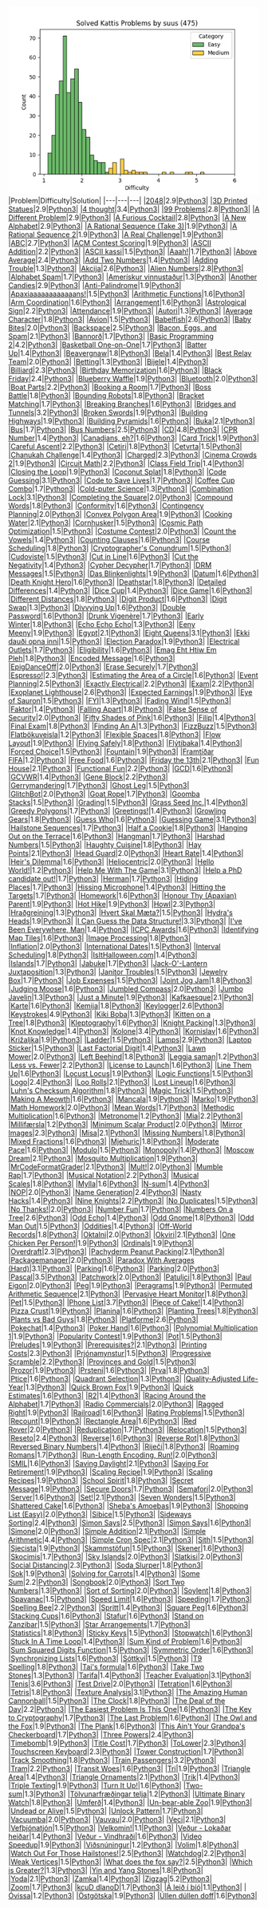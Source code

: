 ![points distribution plot](https://github.com/sbrommer/kattis/blob/main/plot.png?raw=true)
|Problem|Difficulty|Solution|
|---|---|---|
|[2048](https://open.kattis.com/problems/2048)|2.9|[Python3](https://github.com/sbrommer/kattis/blob/main/2048.py)|
|[3D Printed Statues](https://open.kattis.com/problems/3dprinter)|2.9|[Python3](https://github.com/sbrommer/kattis/blob/main/3dprinter.py)|
|[4 thought](https://open.kattis.com/problems/4thought)|3.4|[Python3](https://github.com/sbrommer/kattis/blob/main/4thought.py)|
|[99 Problems](https://open.kattis.com/problems/99problems)|2.8|[Python3](https://github.com/sbrommer/kattis/blob/main/99problems.py)|
|[A Different Problem](https://open.kattis.com/problems/different)|2.9|[Python3](https://github.com/sbrommer/kattis/blob/main/different.py)|
|[A Furious Cocktail](https://open.kattis.com/problems/cocktail)|2.8|[Python3](https://github.com/sbrommer/kattis/blob/main/cocktail.py)|
|[A New Alphabet](https://open.kattis.com/problems/anewalphabet)|2.9|[Python3](https://github.com/sbrommer/kattis/blob/main/anewalphabet.py)|
|[A Rational Sequence (Take 3)](https://open.kattis.com/problems/rationalsequence3)|1.9|[Python3](https://github.com/sbrommer/kattis/blob/main/rationalsequence3.py)|
|[A Rational Sequence 2](https://open.kattis.com/problems/rationalsequence2)|1.9|[Python3](https://github.com/sbrommer/kattis/blob/main/rationalsequence2.py)|
|[A Real Challenge](https://open.kattis.com/problems/areal)|1.9|[Python3](https://github.com/sbrommer/kattis/blob/main/areal.py)|
|[ABC](https://open.kattis.com/problems/abc)|2.7|[Python3](https://github.com/sbrommer/kattis/blob/main/abc.py)|
|[ACM Contest Scoring](https://open.kattis.com/problems/acm)|1.9|[Python3](https://github.com/sbrommer/kattis/blob/main/acm.py)|
|[ASCII Addition](https://open.kattis.com/problems/asciiaddition)|2.2|[Python3](https://github.com/sbrommer/kattis/blob/main/asciiaddition.py)|
|[ASCII kassi](https://open.kattis.com/problems/asciikassi)|1.5|[Python3](https://github.com/sbrommer/kattis/blob/main/asciikassi.py)|
|[Aaah!](https://open.kattis.com/problems/aaah)|1.7|[Python3](https://github.com/sbrommer/kattis/blob/main/aaah.py)|
|[Above Average](https://open.kattis.com/problems/aboveaverage)|2.4|[Python3](https://github.com/sbrommer/kattis/blob/main/aboveaverage.py)|
|[Add Two Numbers](https://open.kattis.com/problems/addtwonumbers)|1.4|[Python3](https://github.com/sbrommer/kattis/blob/main/addtwonumbers.py)|
|[Adding Trouble](https://open.kattis.com/problems/addingtrouble)|1.3|[Python3](https://github.com/sbrommer/kattis/blob/main/addingtrouble.py)|
|[Akcija](https://open.kattis.com/problems/akcija)|2.6|[Python3](https://github.com/sbrommer/kattis/blob/main/akcija.py)|
|[Alien Numbers](https://open.kattis.com/problems/aliennumbers)|2.8|[Python3](https://github.com/sbrommer/kattis/blob/main/aliennumbers.py)|
|[Alphabet Spam](https://open.kattis.com/problems/alphabetspam)|1.7|[Python3](https://github.com/sbrommer/kattis/blob/main/alphabetspam.py)|
|[Amerískur vinnustaður](https://open.kattis.com/problems/ameriskur)|1.3|[Python3](https://github.com/sbrommer/kattis/blob/main/ameriskur.py)|
|[Another Candies](https://open.kattis.com/problems/anothercandies)|2.9|[Python3](https://github.com/sbrommer/kattis/blob/main/anothercandies.py)|
|[Anti-Palindrome](https://open.kattis.com/problems/antipalindrome)|1.9|[Python3](https://github.com/sbrommer/kattis/blob/main/antipalindrome.py)|
|[Apaxiaaaaaaaaaaaans!](https://open.kattis.com/problems/apaxiaaans)|1.5|[Python3](https://github.com/sbrommer/kattis/blob/main/apaxiaaans.py)|
|[Arithmetic Functions](https://open.kattis.com/problems/arithmeticfunctions)|1.6|[Python3](https://github.com/sbrommer/kattis/blob/main/arithmeticfunctions.cpp)|
|[Arm Coordination](https://open.kattis.com/problems/armcoordination)|1.6|[Python3](https://github.com/sbrommer/kattis/blob/main/armcoordination.py)|
|[Arrangement](https://open.kattis.com/problems/upprodun)|1.6|[Python3](https://github.com/sbrommer/kattis/blob/main/upprodun.py)|
|[Astrological Sign](https://open.kattis.com/problems/astrologicalsign)|2.2|[Python3](https://github.com/sbrommer/kattis/blob/main/astrologicalsign.py)|
|[Attendance](https://open.kattis.com/problems/attendance2)|1.9|[Python3](https://github.com/sbrommer/kattis/blob/main/attendance2.py)|
|[Autori](https://open.kattis.com/problems/autori)|1.3|[Python3](https://github.com/sbrommer/kattis/blob/main/autori.py)|
|[Average Character](https://open.kattis.com/problems/averagecharacter)|1.8|[Python3](https://github.com/sbrommer/kattis/blob/main/averagecharacter.py)|
|[Avion](https://open.kattis.com/problems/avion)|1.5|[Python3](https://github.com/sbrommer/kattis/blob/main/avion.py)|
|[Babelfish](https://open.kattis.com/problems/babelfish)|2.6|[Python3](https://github.com/sbrommer/kattis/blob/main/babelfish.py)|
|[Baby Bites](https://open.kattis.com/problems/babybites)|2.0|[Python3](https://github.com/sbrommer/kattis/blob/main/babybites.py)|
|[Backspace](https://open.kattis.com/problems/backspace)|2.5|[Python3](https://github.com/sbrommer/kattis/blob/main/backspace.py)|
|[Bacon, Eggs, and Spam](https://open.kattis.com/problems/baconeggsandspam)|2.1|[Python3](https://github.com/sbrommer/kattis/blob/main/baconeggsandspam.py)|
|[Bannorð](https://open.kattis.com/problems/bannord)|1.7|[Python3](https://github.com/sbrommer/kattis/blob/main/bannord.py)|
|[Basic Programming 2](https://open.kattis.com/problems/basicprogramming2)|4.2|[Python3](https://github.com/sbrommer/kattis/blob/main/basicprogramming2.py)|
|[Basketball One-on-One](https://open.kattis.com/problems/basketballoneonone)|1.7|[Python3](https://github.com/sbrommer/kattis/blob/main/basketballoneonone.py)|
|[Batter Up](https://open.kattis.com/problems/batterup)|1.4|[Python3](https://github.com/sbrommer/kattis/blob/main/batterup.py)|
|[Beavergnaw](https://open.kattis.com/problems/beavergnaw)|1.8|[Python3](https://github.com/sbrommer/kattis/blob/main/beavergnaw.py)|
|[Bela](https://open.kattis.com/problems/bela)|1.4|[Python3](https://github.com/sbrommer/kattis/blob/main/bela.py)|
|[Best Relay Team](https://open.kattis.com/problems/bestrelayteam)|2.0|[Python3](https://github.com/sbrommer/kattis/blob/main/bestrelayteam.py)|
|[Betting](https://open.kattis.com/problems/betting)|1.3|[Python3](https://github.com/sbrommer/kattis/blob/main/betting.py)|
|[Bijele](https://open.kattis.com/problems/bijele)|1.4|[Python3](https://github.com/sbrommer/kattis/blob/main/bijele.py)|
|[Billiard](https://open.kattis.com/problems/billiard)|2.3|[Python3](https://github.com/sbrommer/kattis/blob/main/billiard.py)|
|[Birthday Memorization](https://open.kattis.com/problems/fodelsedagsmemorisering)|1.6|[Python3](https://github.com/sbrommer/kattis/blob/main/fodelsedagsmemorisering.py)|
|[Black Friday](https://open.kattis.com/problems/blackfriday)|2.4|[Python3](https://github.com/sbrommer/kattis/blob/main/blackfriday.py)|
|[Blueberry Waffle](https://open.kattis.com/problems/blueberrywaffle)|1.9|[Python3](https://github.com/sbrommer/kattis/blob/main/blueberrywaffle.py)|
|[Bluetooth](https://open.kattis.com/problems/bluetooth)|2.0|[Python3](https://github.com/sbrommer/kattis/blob/main/bluetooth.py)|
|[Boat Parts](https://open.kattis.com/problems/boatparts)|2.2|[Python3](https://github.com/sbrommer/kattis/blob/main/boatparts.py)|
|[Booking a Room](https://open.kattis.com/problems/bookingaroom)|1.7|[Python3](https://github.com/sbrommer/kattis/blob/main/bookingaroom.py)|
|[Boss Battle](https://open.kattis.com/problems/bossbattle)|1.8|[Python3](https://github.com/sbrommer/kattis/blob/main/bossbattle.py)|
|[Bounding Robots](https://open.kattis.com/problems/boundingrobots)|1.8|[Python3](https://github.com/sbrommer/kattis/blob/main/boundingrobots.py)|
|[Bracket Matching](https://open.kattis.com/problems/bracketmatching)|1.7|[Python3](https://github.com/sbrommer/kattis/blob/main/bracketmatching.py)|
|[Breaking Branches](https://open.kattis.com/problems/breakingbranches)|1.6|[Python3](https://github.com/sbrommer/kattis/blob/main/breakingbranches.py)|
|[Bridges and Tunnels](https://open.kattis.com/problems/bridgesandtunnels)|3.2|[Python3](https://github.com/sbrommer/kattis/blob/main/bridgesandtunnels.py)|
|[Broken Swords](https://open.kattis.com/problems/brokenswords)|1.9|[Python3](https://github.com/sbrommer/kattis/blob/main/brokenswords.py)|
|[Building Highways](https://open.kattis.com/problems/buildinghighways)|1.9|[Python3](https://github.com/sbrommer/kattis/blob/main/buildinghighways.py)|
|[Building Pyramids](https://open.kattis.com/problems/pyramids)|1.6|[Python3](https://github.com/sbrommer/kattis/blob/main/pyramids.py)|
|[Buka](https://open.kattis.com/problems/buka)|2.1|[Python3](https://github.com/sbrommer/kattis/blob/main/buka.py)|
|[Bus](https://open.kattis.com/problems/bus)|1.7|[Python3](https://github.com/sbrommer/kattis/blob/main/bus.py)|
|[Bus Numbers](https://open.kattis.com/problems/busnumbers)|2.5|[Python3](https://github.com/sbrommer/kattis/blob/main/busnumbers.py)|
|[CD](https://open.kattis.com/problems/cd)|4.8|[Python3](https://github.com/sbrommer/kattis/blob/main/cd.py)|
|[CPR Number](https://open.kattis.com/problems/cprnummer)|1.4|[Python3](https://github.com/sbrommer/kattis/blob/main/cprnummer.py)|
|[Canadians, eh?](https://open.kattis.com/problems/canadianseh)|1.6|[Python3](https://github.com/sbrommer/kattis/blob/main/canadianseh.py)|
|[Card Trick](https://open.kattis.com/problems/cardtrick2)|1.9|[Python3](https://github.com/sbrommer/kattis/blob/main/cardtrick2.py)|
|[Careful Ascent](https://open.kattis.com/problems/carefulascent)|2.2|[Python3](https://github.com/sbrommer/kattis/blob/main/carefulascent.py)|
|[Cetiri](https://open.kattis.com/problems/cetiri)|1.8|[Python3](https://github.com/sbrommer/kattis/blob/main/cetiri.py)|
|[Cetvrta](https://open.kattis.com/problems/cetvrta)|1.5|[Python3](https://github.com/sbrommer/kattis/blob/main/cetvrta.py)|
|[Chanukah Challenge](https://open.kattis.com/problems/chanukah)|1.4|[Python3](https://github.com/sbrommer/kattis/blob/main/chanukah.py)|
|[Charged](https://open.kattis.com/problems/charged)|2.3|[Python3](https://github.com/sbrommer/kattis/blob/main/charged.py)|
|[Cinema Crowds 2](https://open.kattis.com/problems/cinema2)|1.9|[Python3](https://github.com/sbrommer/kattis/blob/main/cinema2.py)|
|[Circuit Math](https://open.kattis.com/problems/circuitmath)|2.2|[Python3](https://github.com/sbrommer/kattis/blob/main/circuitmath.py)|
|[Class Field Trip](https://open.kattis.com/problems/classfieldtrip)|1.4|[Python3](https://github.com/sbrommer/kattis/blob/main/classfieldtrip.py)|
|[Closing the Loop](https://open.kattis.com/problems/closingtheloop)|1.9|[Python3](https://github.com/sbrommer/kattis/blob/main/closingtheloop.py)|
|[Coconut Splat](https://open.kattis.com/problems/coconut)|1.8|[Python3](https://github.com/sbrommer/kattis/blob/main/coconut.py)|
|[Code Guessing](https://open.kattis.com/problems/codeguessing)|3.1|[Python3](https://github.com/sbrommer/kattis/blob/main/codeguessing.py)|
|[Code to Save Lives](https://open.kattis.com/problems/codetosavelives)|1.7|[Python3](https://github.com/sbrommer/kattis/blob/main/codetosavelives.py)|
|[Coffee Cup Combo](https://open.kattis.com/problems/coffeecupcombo)|1.7|[Python3](https://github.com/sbrommer/kattis/blob/main/coffeecupcombo.py)|
|[Cold-puter Science](https://open.kattis.com/problems/cold)|1.3|[Python3](https://github.com/sbrommer/kattis/blob/main/cold.py)|
|[Combination Lock](https://open.kattis.com/problems/combinationlock)|3.1|[Python3](https://github.com/sbrommer/kattis/blob/main/combinationlock.py)|
|[Completing the Square](https://open.kattis.com/problems/completingthesquare)|2.0|[Python3](https://github.com/sbrommer/kattis/blob/main/completingthesquare.py)|
|[Compound Words](https://open.kattis.com/problems/compoundwords)|1.8|[Python3](https://github.com/sbrommer/kattis/blob/main/compoundwords.py)|
|[Conformity](https://open.kattis.com/problems/conformity)|1.6|[Python3](https://github.com/sbrommer/kattis/blob/main/conformity.py)|
|[Contingency Planning](https://open.kattis.com/problems/contingencyplanning)|2.0|[Python3](https://github.com/sbrommer/kattis/blob/main/contingencyplanning.py)|
|[Convex Polygon Area](https://open.kattis.com/problems/convexpolygonarea)|1.9|[Python3](https://github.com/sbrommer/kattis/blob/main/convexpolygonarea.py)|
|[Cooking Water](https://open.kattis.com/problems/cookingwater)|2.1|[Python3](https://github.com/sbrommer/kattis/blob/main/cookingwater.py)|
|[Cornhusker](https://open.kattis.com/problems/cornhusker)|1.5|[Python3](https://github.com/sbrommer/kattis/blob/main/cornhusker.py)|
|[Cosmic Path Optimization](https://open.kattis.com/problems/cosmicpathoptimization)|1.5|[Python3](https://github.com/sbrommer/kattis/blob/main/cosmicpathoptimization.py)|
|[Costume Contest](https://open.kattis.com/problems/costumecontest)|2.0|[Python3](https://github.com/sbrommer/kattis/blob/main/costumecontest.py)|
|[Count the Vowels](https://open.kattis.com/problems/countthevowels)|1.4|[Python3](https://github.com/sbrommer/kattis/blob/main/countthevowels.py)|
|[Counting Clauses](https://open.kattis.com/problems/countingclauses)|1.6|[Python3](https://github.com/sbrommer/kattis/blob/main/countingclauses.py)|
|[Course Scheduling](https://open.kattis.com/problems/coursescheduling)|1.8|[Python3](https://github.com/sbrommer/kattis/blob/main/coursescheduling.py)|
|[Cryptographer's Conundrum](https://open.kattis.com/problems/conundrum)|1.5|[Python3](https://github.com/sbrommer/kattis/blob/main/conundrum.py)|
|[Cudoviste](https://open.kattis.com/problems/cudoviste)|1.5|[Python3](https://github.com/sbrommer/kattis/blob/main/cudoviste.py)|
|[Cut in Line](https://open.kattis.com/problems/cutinline)|1.6|[Python3](https://github.com/sbrommer/kattis/blob/main/cutinline.py)|
|[Cut the Negativity](https://open.kattis.com/problems/cutthenegativity)|1.4|[Python3](https://github.com/sbrommer/kattis/blob/main/cutthenegativity.py)|
|[Cypher Decypher](https://open.kattis.com/problems/cypherdecypher)|1.7|[Python3](https://github.com/sbrommer/kattis/blob/main/cypherdecypher.py)|
|[DRM Messages](https://open.kattis.com/problems/drmmessages)|1.5|[Python3](https://github.com/sbrommer/kattis/blob/main/drmmessages.py)|
|[Das Blinkenlights](https://open.kattis.com/problems/dasblinkenlights)|1.9|[Python3](https://github.com/sbrommer/kattis/blob/main/dasblinkenlights.py)|
|[Datum](https://open.kattis.com/problems/datum)|1.6|[Python3](https://github.com/sbrommer/kattis/blob/main/datum.py)|
|[Death Knight Hero](https://open.kattis.com/problems/deathknight)|1.6|[Python3](https://github.com/sbrommer/kattis/blob/main/deathknight.py)|
|[Deathstar](https://open.kattis.com/problems/deathstar)|1.8|[Python3](https://github.com/sbrommer/kattis/blob/main/deathstar.py)|
|[Detailed Differences](https://open.kattis.com/problems/detaileddifferences)|1.4|[Python3](https://github.com/sbrommer/kattis/blob/main/detaileddifferences.py)|
|[Dice Cup](https://open.kattis.com/problems/dicecup)|1.4|[Python3](https://github.com/sbrommer/kattis/blob/main/dicecup.py)|
|[Dice Game](https://open.kattis.com/problems/dicegame)|1.6|[Python3](https://github.com/sbrommer/kattis/blob/main/dicegame.py)|
|[Different Distances](https://open.kattis.com/problems/differentdistances)|1.8|[Python3](https://github.com/sbrommer/kattis/blob/main/differentdistances.py)|
|[Digit Product](https://open.kattis.com/problems/sifferprodukt)|1.6|[Python3](https://github.com/sbrommer/kattis/blob/main/sifferprodukt.py)|
|[Digit Swap](https://open.kattis.com/problems/digitswap)|1.3|[Python3](https://github.com/sbrommer/kattis/blob/main/digitswap.py)|
|[Divvying Up](https://open.kattis.com/problems/divvyingup)|1.6|[Python3](https://github.com/sbrommer/kattis/blob/main/divvyingup.py)|
|[Double Password](https://open.kattis.com/problems/doublepassword)|1.6|[Python3](https://github.com/sbrommer/kattis/blob/main/doublepassword.py)|
|[Drunk Vigenère](https://open.kattis.com/problems/drunkvigenere)|1.7|[Python3](https://github.com/sbrommer/kattis/blob/main/drunkvigenere.py)|
|[Early Winter](https://open.kattis.com/problems/earlywinter)|1.8|[Python3](https://github.com/sbrommer/kattis/blob/main/earlywinter.py)|
|[Echo Echo Echo](https://open.kattis.com/problems/echoechoecho)|1.3|[Python3](https://github.com/sbrommer/kattis/blob/main/echoechoecho.py)|
|[Eeny Meeny](https://open.kattis.com/problems/eenymeeny)|1.9|[Python3](https://github.com/sbrommer/kattis/blob/main/eenymeeny.py)|
|[Egypt](https://open.kattis.com/problems/egypt)|2.1|[Python3](https://github.com/sbrommer/kattis/blob/main/egypt.py)|
|[Eight Queens](https://open.kattis.com/problems/8queens)|3.1|[Python3](https://github.com/sbrommer/kattis/blob/main/8queens.py)|
|[Ekki dauði opna inni](https://open.kattis.com/problems/ekkidaudi)|1.5|[Python3](https://github.com/sbrommer/kattis/blob/main/ekkidaudi.py)|
|[Election Paradox](https://open.kattis.com/problems/electionparadox)|1.9|[Python3](https://github.com/sbrommer/kattis/blob/main/electionparadox.py)|
|[Electrical Outlets](https://open.kattis.com/problems/electricaloutlets)|1.7|[Python3](https://github.com/sbrommer/kattis/blob/main/electricaloutlets.py)|
|[Eligibility](https://open.kattis.com/problems/eligibility)|1.6|[Python3](https://github.com/sbrommer/kattis/blob/main/eligibility.py)|
|[Emag Eht Htiw Em Pleh](https://open.kattis.com/problems/empleh)|1.8|[Python3](https://github.com/sbrommer/kattis/blob/main/empleh.py)|
|[Encoded Message](https://open.kattis.com/problems/encodedmessage)|1.6|[Python3](https://github.com/sbrommer/kattis/blob/main/encodedmessage.py)|
|[EpigDanceOff](https://open.kattis.com/problems/epigdanceoff)|2.0|[Python3](https://github.com/sbrommer/kattis/blob/main/epigdanceoff.py)|
|[Erase Securely](https://open.kattis.com/problems/erase)|1.7|[Python3](https://github.com/sbrommer/kattis/blob/main/erase.py)|
|[Espresso!](https://open.kattis.com/problems/espresso)|2.3|[Python3](https://github.com/sbrommer/kattis/blob/main/espresso.py)|
|[Estimating the Area of a Circle](https://open.kattis.com/problems/estimatingtheareaofacircle)|1.6|[Python3](https://github.com/sbrommer/kattis/blob/main/estimatingtheareaofacircle.py)|
|[Event Planning](https://open.kattis.com/problems/eventplanning)|2.5|[Python3](https://github.com/sbrommer/kattis/blob/main/eventplanning.py)|
|[Exactly Electrical](https://open.kattis.com/problems/exactlyelectrical)|2.2|[Python3](https://github.com/sbrommer/kattis/blob/main/exactlyelectrical.py)|
|[Exam](https://open.kattis.com/problems/exam)|2.2|[Python3](https://github.com/sbrommer/kattis/blob/main/exam.py)|
|[Exoplanet Lighthouse](https://open.kattis.com/problems/exoplanetlighthouse)|2.6|[Python3](https://github.com/sbrommer/kattis/blob/main/exoplanetlighthouse.py)|
|[Expected Earnings](https://open.kattis.com/problems/expectedearnings)|1.9|[Python3](https://github.com/sbrommer/kattis/blob/main/expectedearnings.py)|
|[Eye of Sauron](https://open.kattis.com/problems/eyeofsauron)|1.5|[Python3](https://github.com/sbrommer/kattis/blob/main/eyeofsauron.py)|
|[FYI](https://open.kattis.com/problems/fyi)|1.3|[Python3](https://github.com/sbrommer/kattis/blob/main/fyi.py)|
|[Fading Wind](https://open.kattis.com/problems/fadingwind)|1.5|[Python3](https://github.com/sbrommer/kattis/blob/main/fadingwind.py)|
|[Faktor](https://open.kattis.com/problems/faktor)|1.4|[Python3](https://github.com/sbrommer/kattis/blob/main/faktor.py)|
|[Falling Apart](https://open.kattis.com/problems/fallingapart)|1.8|[Python3](https://github.com/sbrommer/kattis/blob/main/fallingapart.py)|
|[False Sense of Security](https://open.kattis.com/problems/falsesecurity)|2.0|[Python3](https://github.com/sbrommer/kattis/blob/main/falsesecurity.py)|
|[Fifty Shades of Pink](https://open.kattis.com/problems/fiftyshades)|1.6|[Python3](https://github.com/sbrommer/kattis/blob/main/fiftyshades.py)|
|[Filip](https://open.kattis.com/problems/filip)|1.4|[Python3](https://github.com/sbrommer/kattis/blob/main/filip.py)|
|[Final Exam](https://open.kattis.com/problems/finalexam2)|1.8|[Python3](https://github.com/sbrommer/kattis/blob/main/finalexam2.py)|
|[Finding An A](https://open.kattis.com/problems/findingana)|1.3|[Python3](https://github.com/sbrommer/kattis/blob/main/findingana.py)|
|[FizzBuzz](https://open.kattis.com/problems/fizzbuzz)|1.5|[Python3](https://github.com/sbrommer/kattis/blob/main/fizzbuzz.py)|
|[Flatbökuveisla](https://open.kattis.com/problems/flatbokuveisla)|1.2|[Python3](https://github.com/sbrommer/kattis/blob/main/flatbokuveisla.py)|
|[Flexible Spaces](https://open.kattis.com/problems/flexible)|1.8|[Python3](https://github.com/sbrommer/kattis/blob/main/flexible.py)|
|[Flow Layout](https://open.kattis.com/problems/flowlayout)|1.9|[Python3](https://github.com/sbrommer/kattis/blob/main/flowlayout.py)|
|[Flying Safely](https://open.kattis.com/problems/flyingsafely)|1.8|[Python3](https://github.com/sbrommer/kattis/blob/main/flyingsafely.py)|
|[Flýtibaka](https://open.kattis.com/problems/flytibaka)|1.4|[Python3](https://github.com/sbrommer/kattis/blob/main/flytibaka.py)|
|[Forced Choice](https://open.kattis.com/problems/forcedchoice)|1.5|[Python3](https://github.com/sbrommer/kattis/blob/main/forcedchoice.py)|
|[Fountain](https://open.kattis.com/problems/fontan)|1.9|[Python3](https://github.com/sbrommer/kattis/blob/main/fontan.py)|
|[Framtíðar FIFA](https://open.kattis.com/problems/fifa)|1.2|[Python3](https://github.com/sbrommer/kattis/blob/main/fifa.py)|
|[Free Food](https://open.kattis.com/problems/freefood)|1.6|[Python3](https://github.com/sbrommer/kattis/blob/main/freefood.py)|
|[Friday the 13th](https://open.kattis.com/problems/friday)|2.1|[Python3](https://github.com/sbrommer/kattis/blob/main/friday.py)|
|[Fun House](https://open.kattis.com/problems/funhouse)|2.1|[Python3](https://github.com/sbrommer/kattis/blob/main/funhouse.py)|
|[Functional Fun](https://open.kattis.com/problems/functionalfun)|2.2|[Python3](https://github.com/sbrommer/kattis/blob/main/functionalfun.py)|
|[GCD](https://open.kattis.com/problems/gcd)|1.6|[Python3](https://github.com/sbrommer/kattis/blob/main/gcd.py)|
|[GCVWR](https://open.kattis.com/problems/gcvwr)|1.4|[Python3](https://github.com/sbrommer/kattis/blob/main/gcvwr.py)|
|[Gene Block](https://open.kattis.com/problems/geneblock)|2.2|[Python3](https://github.com/sbrommer/kattis/blob/main/geneblock.py)|
|[Gerrymandering](https://open.kattis.com/problems/gerrymandering)|1.7|[Python3](https://github.com/sbrommer/kattis/blob/main/gerrymandering.py)|
|[Ghost Leg](https://open.kattis.com/problems/ghostleg)|1.5|[Python3](https://github.com/sbrommer/kattis/blob/main/ghostleg.py)|
|[GlitchBot](https://open.kattis.com/problems/glitchbot)|2.0|[Python3](https://github.com/sbrommer/kattis/blob/main/glitchbot.py)|
|[Goat Rope](https://open.kattis.com/problems/goatrope)|1.7|[Python3](https://github.com/sbrommer/kattis/blob/main/goatrope.py)|
|[Goomba Stacks](https://open.kattis.com/problems/goombastacks)|1.5|[Python3](https://github.com/sbrommer/kattis/blob/main/goombastacks.py)|
|[Grading](https://open.kattis.com/problems/grading)|1.5|[Python3](https://github.com/sbrommer/kattis/blob/main/grading.py)|
|[Grass Seed Inc.](https://open.kattis.com/problems/grassseed)|1.4|[Python3](https://github.com/sbrommer/kattis/blob/main/grassseed.py)|
|[Greedy Polygons](https://open.kattis.com/problems/greedypolygons)|1.7|[Python3](https://github.com/sbrommer/kattis/blob/main/greedypolygons.py)|
|[Greetings!](https://open.kattis.com/problems/greetings2)|1.4|[Python3](https://github.com/sbrommer/kattis/blob/main/greetings2.py)|
|[Growling Gears](https://open.kattis.com/problems/growlinggears)|1.8|[Python3](https://github.com/sbrommer/kattis/blob/main/growlinggears.py)|
|[Guess Who](https://open.kattis.com/problems/guesswho)|1.6|[Python3](https://github.com/sbrommer/kattis/blob/main/guesswho.py)|
|[Guessing Game](https://open.kattis.com/problems/guessinggame)|3.1|[Python3](https://github.com/sbrommer/kattis/blob/main/guessinggame.py)|
|[Hailstone Sequences](https://open.kattis.com/problems/hailstone2)|1.7|[Python3](https://github.com/sbrommer/kattis/blob/main/hailstone2.py)|
|[Half a Cookie](https://open.kattis.com/problems/halfacookie)|1.8|[Python3](https://github.com/sbrommer/kattis/blob/main/halfacookie.py)|
|[Hanging Out on the Terrace](https://open.kattis.com/problems/hangingout)|1.6|[Python3](https://github.com/sbrommer/kattis/blob/main/hangingout.py)|
|[Hangman](https://open.kattis.com/problems/hangman)|1.7|[Python3](https://github.com/sbrommer/kattis/blob/main/hangman.py)|
|[Harshad Numbers](https://open.kattis.com/problems/harshadnumbers)|1.5|[Python3](https://github.com/sbrommer/kattis/blob/main/harshadnumbers.py)|
|[Haughty Cuisine](https://open.kattis.com/problems/haughtycuisine)|1.8|[Python3](https://github.com/sbrommer/kattis/blob/main/haughtycuisine.py)|
|[Hay Points](https://open.kattis.com/problems/haypoints)|2.1|[Python3](https://github.com/sbrommer/kattis/blob/main/haypoints.py)|
|[Head Guard](https://open.kattis.com/problems/headguard)|2.0|[Python3](https://github.com/sbrommer/kattis/blob/main/headguard.py)|
|[Heart Rate](https://open.kattis.com/problems/heartrate)|1.4|[Python3](https://github.com/sbrommer/kattis/blob/main/heartrate.py)|
|[Heir's Dilemma](https://open.kattis.com/problems/heirsdilemma)|1.6|[Python3](https://github.com/sbrommer/kattis/blob/main/heirsdilemma.py)|
|[Heliocentric](https://open.kattis.com/problems/heliocentric)|2.0|[Python3](https://github.com/sbrommer/kattis/blob/main/heliocentric.py)|
|[Hello World!](https://open.kattis.com/problems/hello)|1.2|[Python3](https://github.com/sbrommer/kattis/blob/main/hello.py)|
|[Help Me With The Game](https://open.kattis.com/problems/helpme)|3.1|[Python3](https://github.com/sbrommer/kattis/blob/main/helpme.py)|
|[Help a PhD candidate out!](https://open.kattis.com/problems/helpaphd)|1.7|[Python3](https://github.com/sbrommer/kattis/blob/main/helpaphd.py)|
|[Herman](https://open.kattis.com/problems/herman)|1.7|[Python3](https://github.com/sbrommer/kattis/blob/main/herman.py)|
|[Hiding Places](https://open.kattis.com/problems/hidingplaces)|1.7|[Python3](https://github.com/sbrommer/kattis/blob/main/hidingplaces.py)|
|[Hissing Microphone](https://open.kattis.com/problems/hissingmicrophone)|1.4|[Python3](https://github.com/sbrommer/kattis/blob/main/hissingmicrophone.py)|
|[Hitting the Targets](https://open.kattis.com/problems/hittingtargets)|1.7|[Python3](https://github.com/sbrommer/kattis/blob/main/hittingtargets.py)|
|[Homework](https://open.kattis.com/problems/heimavinna)|1.6|[Python3](https://github.com/sbrommer/kattis/blob/main/heimavinna.py)|
|[Honour Thy (Apaxian) Parent](https://open.kattis.com/problems/apaxianparent)|1.9|[Python3](https://github.com/sbrommer/kattis/blob/main/apaxianparent.py)|
|[Hot Hike](https://open.kattis.com/problems/hothike)|1.9|[Python3](https://github.com/sbrommer/kattis/blob/main/hothike.py)|
|[Howl](https://open.kattis.com/problems/howl)|2.3|[Python3](https://github.com/sbrommer/kattis/blob/main/howl.py)|
|[Hraðgreining](https://open.kattis.com/problems/hradgreining)|1.3|[Python3](https://github.com/sbrommer/kattis/blob/main/hradgreining.py)|
|[Hvert Skal Mæta?](https://open.kattis.com/problems/hvertskalmaeta)|1.5|[Python3](https://github.com/sbrommer/kattis/blob/main/hvertskalmaeta.py)|
|[Hydra's Heads](https://open.kattis.com/problems/hydrasheads)|1.9|[Python3](https://github.com/sbrommer/kattis/blob/main/hydrasheads.py)|
|[I Can Guess the Data Structure!](https://open.kattis.com/problems/guessthedatastructure)|3.3|[Python3](https://github.com/sbrommer/kattis/blob/main/guessthedatastructure.py)|
|[I've Been Everywhere, Man](https://open.kattis.com/problems/everywhere)|1.4|[Python3](https://github.com/sbrommer/kattis/blob/main/everywhere.py)|
|[ICPC Awards](https://open.kattis.com/problems/icpcawards)|1.6|[Python3](https://github.com/sbrommer/kattis/blob/main/icpcawards.py)|
|[Identifying Map Tiles](https://open.kattis.com/problems/maptiles2)|1.6|[Python3](https://github.com/sbrommer/kattis/blob/main/maptiles2.py)|
|[Image Processing](https://open.kattis.com/problems/imageprocessing)|1.8|[Python3](https://github.com/sbrommer/kattis/blob/main/imageprocessing.py)|
|[Inflation](https://open.kattis.com/problems/inflation)|2.0|[Python3](https://github.com/sbrommer/kattis/blob/main/inflation.py)|
|[International Dates](https://open.kattis.com/problems/internationaldates)|1.5|[Python3](https://github.com/sbrommer/kattis/blob/main/internationaldates.py)|
|[Interval Scheduling](https://open.kattis.com/problems/intervalscheduling)|1.8|[Python3](https://github.com/sbrommer/kattis/blob/main/intervalscheduling.py)|
|[IsItHalloween.com](https://open.kattis.com/problems/isithalloween)|1.4|[Python3](https://github.com/sbrommer/kattis/blob/main/isithalloween.py)|
|[Islands](https://open.kattis.com/problems/islands3)|1.7|[Python3](https://github.com/sbrommer/kattis/blob/main/islands3.py)|
|[Jabuke](https://open.kattis.com/problems/jabuke)|1.7|[Python3](https://github.com/sbrommer/kattis/blob/main/jabuke.py)|
|[Jack-O'-Lantern Juxtaposition](https://open.kattis.com/problems/jackolanternjuxtaposition)|1.3|[Python3](https://github.com/sbrommer/kattis/blob/main/jackolanternjuxtaposition.py)|
|[Janitor Troubles](https://open.kattis.com/problems/janitortroubles)|1.5|[Python3](https://github.com/sbrommer/kattis/blob/main/janitortroubles.py)|
|[Jewelry Box](https://open.kattis.com/problems/jewelrybox)|1.7|[Python3](https://github.com/sbrommer/kattis/blob/main/jewelrybox.py)|
|[Job Expenses](https://open.kattis.com/problems/jobexpenses)|1.5|[Python3](https://github.com/sbrommer/kattis/blob/main/jobexpenses.py)|
|[Joint Jog Jam](https://open.kattis.com/problems/jointjogjam)|1.8|[Python3](https://github.com/sbrommer/kattis/blob/main/jointjogjam.py)|
|[Judging Moose](https://open.kattis.com/problems/judgingmoose)|1.6|[Python3](https://github.com/sbrommer/kattis/blob/main/judgingmoose.py)|
|[Jumbled Compass](https://open.kattis.com/problems/compass)|2.0|[Python3](https://github.com/sbrommer/kattis/blob/main/compass.py)|
|[Jumbo Javelin](https://open.kattis.com/problems/jumbojavelin)|1.3|[Python3](https://github.com/sbrommer/kattis/blob/main/jumbojavelin.py)|
|[Just a Minute](https://open.kattis.com/problems/justaminute)|1.9|[Python3](https://github.com/sbrommer/kattis/blob/main/justaminute.py)|
|[Kafkaesque](https://open.kattis.com/problems/kafkaesque)|2.1|[Python3](https://github.com/sbrommer/kattis/blob/main/kafkaesque.py)|
|[Karte](https://open.kattis.com/problems/karte)|1.6|[Python3](https://github.com/sbrommer/kattis/blob/main/karte.py)|
|[Kemija](https://open.kattis.com/problems/kemija08)|1.8|[Python3](https://github.com/sbrommer/kattis/blob/main/kemija08.py)|
|[Keylogger](https://open.kattis.com/problems/keylogger)|2.6|[Python3](https://github.com/sbrommer/kattis/blob/main/keylogger.py)|
|[Keystrokes](https://open.kattis.com/problems/lyklagangriti)|4.9|[Python3](https://github.com/sbrommer/kattis/blob/main/lyklagangriti.py)|
|[Kiki Boba](https://open.kattis.com/problems/kikiboba)|1.3|[Python3](https://github.com/sbrommer/kattis/blob/main/kikiboba.py)|
|[Kitten on a Tree](https://open.kattis.com/problems/kitten)|1.8|[Python3](https://github.com/sbrommer/kattis/blob/main/kitten.py)|
|[Kleptography](https://open.kattis.com/problems/kleptography)|1.6|[Python3](https://github.com/sbrommer/kattis/blob/main/kleptography.py)|
|[Knight Packing](https://open.kattis.com/problems/knightpacking)|1.3|[Python3](https://github.com/sbrommer/kattis/blob/main/knightpacking.py)|
|[Knot Knowledge](https://open.kattis.com/problems/knotknowledge)|1.4|[Python3](https://github.com/sbrommer/kattis/blob/main/knotknowledge.py)|
|[Kolone](https://open.kattis.com/problems/kolone)|3.4|[Python3](https://github.com/sbrommer/kattis/blob/main/kolone.py)|
|[Kornislav](https://open.kattis.com/problems/kornislav)|1.6|[Python3](https://github.com/sbrommer/kattis/blob/main/kornislav.py)|
|[Križaljka](https://open.kattis.com/problems/krizaljka)|1.9|[Python3](https://github.com/sbrommer/kattis/blob/main/krizaljka.py)|
|[Ladder](https://open.kattis.com/problems/ladder)|1.5|[Python3](https://github.com/sbrommer/kattis/blob/main/ladder.py)|
|[Lamps](https://open.kattis.com/problems/lamps)|2.9|[Python3](https://github.com/sbrommer/kattis/blob/main/lamps.py)|
|[Laptop Sticker](https://open.kattis.com/problems/laptopsticker)|1.5|[Python3](https://github.com/sbrommer/kattis/blob/main/laptopsticker.py)|
|[Last Factorial Digit](https://open.kattis.com/problems/lastfactorialdigit)|1.4|[Python3](https://github.com/sbrommer/kattis/blob/main/lastfactorialdigit.py)|
|[Lawn Mower](https://open.kattis.com/problems/lawnmower)|2.0|[Python3](https://github.com/sbrommer/kattis/blob/main/lawnmower.py)|
|[Left Beehind](https://open.kattis.com/problems/leftbeehind)|1.8|[Python3](https://github.com/sbrommer/kattis/blob/main/leftbeehind.py)|
|[Leggja saman](https://open.kattis.com/problems/leggjasaman)|1.2|[Python3](https://github.com/sbrommer/kattis/blob/main/leggjasaman.py)|
|[Less vs. Fewer](https://open.kattis.com/problems/lessvsfewer)|2.2|[Python3](https://github.com/sbrommer/kattis/blob/main/lessvsfewer.py)|
|[License to Launch](https://open.kattis.com/problems/licensetolaunch)|1.6|[Python3](https://github.com/sbrommer/kattis/blob/main/licensetolaunch.py)|
|[Line Them Up](https://open.kattis.com/problems/lineup)|1.6|[Python3](https://github.com/sbrommer/kattis/blob/main/lineup.py)|
|[Locust Locus](https://open.kattis.com/problems/locustlocus)|1.9|[Python3](https://github.com/sbrommer/kattis/blob/main/locustlocus.py)|
|[Logic Functions](https://open.kattis.com/problems/logicfunctions)|1.5|[Python3](https://github.com/sbrommer/kattis/blob/main/logicfunctions.cpp)|
|[Logo](https://open.kattis.com/problems/logo)|2.4|[Python3](https://github.com/sbrommer/kattis/blob/main/logo.py)|
|[Loo Rolls](https://open.kattis.com/problems/loorolls)|2.1|[Python3](https://github.com/sbrommer/kattis/blob/main/loorolls.py)|
|[Lost Lineup](https://open.kattis.com/problems/lostlineup)|1.6|[Python3](https://github.com/sbrommer/kattis/blob/main/lostlineup.py)|
|[Luhn's Checksum Algorithm](https://open.kattis.com/problems/luhnchecksum)|1.8|[Python3](https://github.com/sbrommer/kattis/blob/main/luhnchecksum.py)|
|[Magic Trick](https://open.kattis.com/problems/magictrick)|1.5|[Python3](https://github.com/sbrommer/kattis/blob/main/magictrick.py)|
|[Making A Meowth](https://open.kattis.com/problems/makingameowth)|1.6|[Python3](https://github.com/sbrommer/kattis/blob/main/makingameowth.py)|
|[Mancala](https://open.kattis.com/problems/mancala)|1.9|[Python3](https://github.com/sbrommer/kattis/blob/main/mancala.py)|
|[Marko](https://open.kattis.com/problems/marko)|1.9|[Python3](https://github.com/sbrommer/kattis/blob/main/marko.py)|
|[Math Homework](https://open.kattis.com/problems/mathhomework)|2.0|[Python3](https://github.com/sbrommer/kattis/blob/main/mathhomework.py)|
|[Mean Words](https://open.kattis.com/problems/meanwords)|1.7|[Python3](https://github.com/sbrommer/kattis/blob/main/meanwords.py)|
|[Methodic Multiplication](https://open.kattis.com/problems/methodicmultiplication)|1.6|[Python3](https://github.com/sbrommer/kattis/blob/main/methodicmultiplication.py)|
|[Metronome](https://open.kattis.com/problems/metronome)|1.2|[Python3](https://github.com/sbrommer/kattis/blob/main/metronome.py)|
|[Mia](https://open.kattis.com/problems/mia)|2.2|[Python3](https://github.com/sbrommer/kattis/blob/main/mia.py)|
|[Millifærsla](https://open.kattis.com/problems/millifaersla)|1.2|[Python3](https://github.com/sbrommer/kattis/blob/main/millifaersla.py)|
|[Minimum Scalar Product](https://open.kattis.com/problems/minimumscalar)|2.0|[Python3](https://github.com/sbrommer/kattis/blob/main/minimumscalar.py)|
|[Mirror Images](https://open.kattis.com/problems/mirror)|2.3|[Python3](https://github.com/sbrommer/kattis/blob/main/mirror.py)|
|[Misa](https://open.kattis.com/problems/misa)|2.1|[Python3](https://github.com/sbrommer/kattis/blob/main/misa.py)|
|[Missing Numbers](https://open.kattis.com/problems/missingnumbers)|1.8|[Python3](https://github.com/sbrommer/kattis/blob/main/missingnumbers.py)|
|[Mixed Fractions](https://open.kattis.com/problems/mixedfractions)|1.6|[Python3](https://github.com/sbrommer/kattis/blob/main/mixedfractions.py)|
|[Mjehuric](https://open.kattis.com/problems/mjehuric)|1.8|[Python3](https://github.com/sbrommer/kattis/blob/main/mjehuric.py)|
|[Moderate Pace](https://open.kattis.com/problems/moderatepace)|1.6|[Python3](https://github.com/sbrommer/kattis/blob/main/moderatepace.py)|
|[Modulo](https://open.kattis.com/problems/modulo)|1.5|[Python3](https://github.com/sbrommer/kattis/blob/main/modulo.py)|
|[Monopoly](https://open.kattis.com/problems/monopol)|1.4|[Python3](https://github.com/sbrommer/kattis/blob/main/monopol.py)|
|[Moscow Dream](https://open.kattis.com/problems/moscowdream)|2.1|[Python3](https://github.com/sbrommer/kattis/blob/main/moscowdream.py)|
|[Mosquito Multiplication](https://open.kattis.com/problems/mosquito)|1.9|[Python3](https://github.com/sbrommer/kattis/blob/main/mosquito.py)|
|[MrCodeFormatGrader](https://open.kattis.com/problems/mrcodeformatgrader)|2.1|[Python3](https://github.com/sbrommer/kattis/blob/main/mrcodeformatgrader.py)|
|[Mult!](https://open.kattis.com/problems/mult)|2.0|[Python3](https://github.com/sbrommer/kattis/blob/main/mult.py)|
|[Mumble Rap](https://open.kattis.com/problems/mumblerap)|1.7|[Python3](https://github.com/sbrommer/kattis/blob/main/mumblerap.py)|
|[Musical Notation](https://open.kattis.com/problems/musicalnotation)|2.2|[Python3](https://github.com/sbrommer/kattis/blob/main/musicalnotation.py)|
|[Musical Scales](https://open.kattis.com/problems/musicalscales)|1.8|[Python3](https://github.com/sbrommer/kattis/blob/main/musicalscales.py)|
|[Mylla](https://open.kattis.com/problems/mylla2)|1.6|[Python3](https://github.com/sbrommer/kattis/blob/main/mylla2.py)|
|[N-sum](https://open.kattis.com/problems/nsum)|1.4|[Python3](https://github.com/sbrommer/kattis/blob/main/nsum.py)|
|[NOP](https://open.kattis.com/problems/nop)|2.0|[Python3](https://github.com/sbrommer/kattis/blob/main/nop.py)|
|[Name Generation](https://open.kattis.com/problems/namegeneration)|2.4|[Python3](https://github.com/sbrommer/kattis/blob/main/namegeneration.py)|
|[Nasty Hacks](https://open.kattis.com/problems/nastyhacks)|1.4|[Python3](https://github.com/sbrommer/kattis/blob/main/nastyhacks.py)|
|[Nine Knights](https://open.kattis.com/problems/nineknights)|2.2|[Python3](https://github.com/sbrommer/kattis/blob/main/nineknights.py)|
|[No Duplicates](https://open.kattis.com/problems/nodup)|1.5|[Python3](https://github.com/sbrommer/kattis/blob/main/nodup.py)|
|[No Thanks!](https://open.kattis.com/problems/nothanks)|2.0|[Python3](https://github.com/sbrommer/kattis/blob/main/nothanks.py)|
|[Number Fun](https://open.kattis.com/problems/numberfun)|1.7|[Python3](https://github.com/sbrommer/kattis/blob/main/numberfun.py)|
|[Numbers On a Tree](https://open.kattis.com/problems/numbertree)|2.6|[Python3](https://github.com/sbrommer/kattis/blob/main/numbertree.py)|
|[Odd Echo](https://open.kattis.com/problems/oddecho)|1.4|[Python3](https://github.com/sbrommer/kattis/blob/main/oddecho.py)|
|[Odd Gnome](https://open.kattis.com/problems/oddgnome)|1.8|[Python3](https://github.com/sbrommer/kattis/blob/main/oddgnome.py)|
|[Odd Man Out](https://open.kattis.com/problems/oddmanout)|1.5|[Python3](https://github.com/sbrommer/kattis/blob/main/oddmanout.py)|
|[Oddities](https://open.kattis.com/problems/oddities)|1.4|[Python3](https://github.com/sbrommer/kattis/blob/main/oddities.py)|
|[Off-World Records](https://open.kattis.com/problems/offworldrecords)|1.8|[Python3](https://github.com/sbrommer/kattis/blob/main/offworldrecords.py)|
|[Oktalni](https://open.kattis.com/problems/oktalni)|2.0|[Python3](https://github.com/sbrommer/kattis/blob/main/oktalni.py)|
|[Okviri](https://open.kattis.com/problems/okviri)|2.1|[Python3](https://github.com/sbrommer/kattis/blob/main/okviri.py)|
|[One Chicken Per Person!](https://open.kattis.com/problems/onechicken)|1.9|[Python3](https://github.com/sbrommer/kattis/blob/main/onechicken.py)|
|[Ordinals](https://open.kattis.com/problems/ordinals)|1.9|[Python3](https://github.com/sbrommer/kattis/blob/main/ordinals.py)|
|[Overdraft](https://open.kattis.com/problems/overdraft)|2.3|[Python3](https://github.com/sbrommer/kattis/blob/main/overdraft.py)|
|[Pachyderm Peanut Packing](https://open.kattis.com/problems/pachydermpeanutpacking)|2.1|[Python3](https://github.com/sbrommer/kattis/blob/main/pachydermpeanutpacking.py)|
|[Packagemanager](https://open.kattis.com/problems/pakethanterare)|2.0|[Python3](https://github.com/sbrommer/kattis/blob/main/pakethanterare.py)|
|[Paradox With Averages (Hard)](https://open.kattis.com/problems/averageshard)|3.1|[Python3](https://github.com/sbrommer/kattis/blob/main/averageshard.py)|
|[Parking](https://open.kattis.com/problems/parking2)|1.6|[Python3](https://github.com/sbrommer/kattis/blob/main/parking2.py)|
|[Parking](https://open.kattis.com/problems/parking)|2.0|[Python3](https://github.com/sbrommer/kattis/blob/main/parking.py)|
|[Pascal](https://open.kattis.com/problems/pascal)|3.5|[Python3](https://github.com/sbrommer/kattis/blob/main/pascal.py)|
|[Patchwork](https://open.kattis.com/problems/patchwork)|2.0|[Python3](https://github.com/sbrommer/kattis/blob/main/patchwork.py)|
|[Patuljci](https://open.kattis.com/problems/patuljci)|1.8|[Python3](https://github.com/sbrommer/kattis/blob/main/patuljci.py)|
|[Paul Eigon](https://open.kattis.com/problems/pauleigon)|2.0|[Python3](https://github.com/sbrommer/kattis/blob/main/pauleigon.py)|
|[Peg](https://open.kattis.com/problems/peg)|1.9|[Python3](https://github.com/sbrommer/kattis/blob/main/peg.py)|
|[Peragrams](https://open.kattis.com/problems/peragrams)|1.9|[Python3](https://github.com/sbrommer/kattis/blob/main/peragrams.py)|
|[Permuted Arithmetic Sequence](https://open.kattis.com/problems/permutedarithmeticsequence)|2.1|[Python3](https://github.com/sbrommer/kattis/blob/main/permutedarithmeticsequence.py)|
|[Pervasive Heart Monitor](https://open.kattis.com/problems/pervasiveheartmonitor)|1.8|[Python3](https://github.com/sbrommer/kattis/blob/main/pervasiveheartmonitor.py)|
|[Pet](https://open.kattis.com/problems/pet)|1.5|[Python3](https://github.com/sbrommer/kattis/blob/main/pet.py)|
|[Phone List](https://open.kattis.com/problems/phonelist)|3.7|[Python3](https://github.com/sbrommer/kattis/blob/main/phonelist.py)|
|[Piece of Cake!](https://open.kattis.com/problems/pieceofcake2)|1.4|[Python3](https://github.com/sbrommer/kattis/blob/main/pieceofcake2.py)|
|[Pizza Crust](https://open.kattis.com/problems/pizza2)|1.9|[Python3](https://github.com/sbrommer/kattis/blob/main/pizza2.py)|
|[Planina](https://open.kattis.com/problems/planina)|1.6|[Python3](https://github.com/sbrommer/kattis/blob/main/planina.py)|
|[Planting Trees](https://open.kattis.com/problems/plantingtrees)|1.8|[Python3](https://github.com/sbrommer/kattis/blob/main/plantingtrees.py)|
|[Plants vs Bad Guys](https://open.kattis.com/problems/pvbg)|1.8|[Python3](https://github.com/sbrommer/kattis/blob/main/pvbg.py)|
|[Platforme](https://open.kattis.com/problems/platforme)|2.6|[Python3](https://github.com/sbrommer/kattis/blob/main/platforme.py)|
|[Pokechat](https://open.kattis.com/problems/pokechat)|1.4|[Python3](https://github.com/sbrommer/kattis/blob/main/pokechat.py)|
|[Poker Hand](https://open.kattis.com/problems/pokerhand)|1.6|[Python3](https://github.com/sbrommer/kattis/blob/main/pokerhand.py)|
|[Polynomial Multiplication 1](https://open.kattis.com/problems/polymul1)|1.9|[Python3](https://github.com/sbrommer/kattis/blob/main/polymul1.py)|
|[Popularity Contest](https://open.kattis.com/problems/popularitycontest)|1.9|[Python3](https://github.com/sbrommer/kattis/blob/main/popularitycontest.py)|
|[Pot](https://open.kattis.com/problems/pot)|1.5|[Python3](https://github.com/sbrommer/kattis/blob/main/pot.py)|
|[Preludes](https://open.kattis.com/problems/chopin)|1.9|[Python3](https://github.com/sbrommer/kattis/blob/main/chopin.py)|
|[Prerequisites?](https://open.kattis.com/problems/prerequisites)|2.1|[Python3](https://github.com/sbrommer/kattis/blob/main/prerequisites.py)|
|[Printing Costs](https://open.kattis.com/problems/printingcosts)|2.3|[Python3](https://github.com/sbrommer/kattis/blob/main/printingcosts.py)|
|[Prjónamynstur](https://open.kattis.com/problems/prjonamynstur)|1.5|[Python3](https://github.com/sbrommer/kattis/blob/main/prjonamynstur.py)|
|[Progressive Scramble](https://open.kattis.com/problems/progressivescramble)|2.2|[Python3](https://github.com/sbrommer/kattis/blob/main/progressivescramble.py)|
|[Provinces and Gold](https://open.kattis.com/problems/provincesandgold)|1.5|[Python3](https://github.com/sbrommer/kattis/blob/main/provincesandgold.py)|
|[Prozor](https://open.kattis.com/problems/prozor)|1.9|[Python3](https://github.com/sbrommer/kattis/blob/main/prozor.py)|
|[Prsteni](https://open.kattis.com/problems/prsteni)|1.6|[Python3](https://github.com/sbrommer/kattis/blob/main/prsteni.py)|
|[Prva](https://open.kattis.com/problems/prva)|1.8|[Python3](https://github.com/sbrommer/kattis/blob/main/prva.py)|
|[Ptice](https://open.kattis.com/problems/ptice)|1.6|[Python3](https://github.com/sbrommer/kattis/blob/main/ptice.py)|
|[Quadrant Selection](https://open.kattis.com/problems/quadrant)|1.3|[Python3](https://github.com/sbrommer/kattis/blob/main/quadrant.py)|
|[Quality-Adjusted Life-Year](https://open.kattis.com/problems/qaly)|1.3|[Python3](https://github.com/sbrommer/kattis/blob/main/qaly.py)|
|[Quick Brown Fox](https://open.kattis.com/problems/quickbrownfox)|1.9|[Python3](https://github.com/sbrommer/kattis/blob/main/quickbrownfox.py)|
|[Quick Estimates](https://open.kattis.com/problems/quickestimate)|1.6|[Python3](https://github.com/sbrommer/kattis/blob/main/quickestimate.py)|
|[R2](https://open.kattis.com/problems/r2)|1.4|[Python3](https://github.com/sbrommer/kattis/blob/main/r2.py)|
|[Racing Around the Alphabet](https://open.kattis.com/problems/racingalphabet)|1.7|[Python3](https://github.com/sbrommer/kattis/blob/main/racingalphabet.py)|
|[Radio Commercials](https://open.kattis.com/problems/commercials)|2.0|[Python3](https://github.com/sbrommer/kattis/blob/main/commercials.py)|
|[Ragged Right](https://open.kattis.com/problems/raggedright)|1.9|[Python3](https://github.com/sbrommer/kattis/blob/main/raggedright.py)|
|[Railroad](https://open.kattis.com/problems/railroad2)|1.6|[Python3](https://github.com/sbrommer/kattis/blob/main/railroad2.py)|
|[Rating Problems](https://open.kattis.com/problems/ratingproblems)|1.5|[Python3](https://github.com/sbrommer/kattis/blob/main/ratingproblems.py)|
|[Recount](https://open.kattis.com/problems/recount)|1.9|[Python3](https://github.com/sbrommer/kattis/blob/main/recount.py)|
|[Rectangle Area](https://open.kattis.com/problems/rectanglearea)|1.6|[Python3](https://github.com/sbrommer/kattis/blob/main/rectanglearea.py)|
|[Red Rover](https://open.kattis.com/problems/redrover)|2.0|[Python3](https://github.com/sbrommer/kattis/blob/main/redrover.py)|
|[Reduplication](https://open.kattis.com/problems/reduplikation)|1.7|[Python3](https://github.com/sbrommer/kattis/blob/main/reduplikation.py)|
|[Relocation](https://open.kattis.com/problems/relocation)|1.5|[Python3](https://github.com/sbrommer/kattis/blob/main/relocation.py)|
|[Reseto](https://open.kattis.com/problems/reseto)|2.4|[Python3](https://github.com/sbrommer/kattis/blob/main/reseto.py)|
|[Reverse](https://open.kattis.com/problems/ofugsnuid)|1.6|[Python3](https://github.com/sbrommer/kattis/blob/main/ofugsnuid.py)|
|[Reverse Rot](https://open.kattis.com/problems/reverserot)|1.8|[Python3](https://github.com/sbrommer/kattis/blob/main/reverserot.py)|
|[Reversed Binary Numbers](https://open.kattis.com/problems/reversebinary)|1.4|[Python3](https://github.com/sbrommer/kattis/blob/main/reversebinary.py)|
|[Riječi](https://open.kattis.com/problems/rijeci)|1.8|[Python3](https://github.com/sbrommer/kattis/blob/main/rijeci.py)|
|[Roaming Romans](https://open.kattis.com/problems/romans)|1.7|[Python3](https://github.com/sbrommer/kattis/blob/main/romans.py)|
|[Run-Length Encoding, Run!](https://open.kattis.com/problems/runlengthencodingrun)|2.0|[Python3](https://github.com/sbrommer/kattis/blob/main/runlengthencodingrun.py)|
|[SMIL](https://open.kattis.com/problems/smil)|1.6|[Python3](https://github.com/sbrommer/kattis/blob/main/smil.py)|
|[Saving Daylight](https://open.kattis.com/problems/savingdaylight)|2.1|[Python3](https://github.com/sbrommer/kattis/blob/main/savingdaylight.py)|
|[Saving For Retirement](https://open.kattis.com/problems/savingforretirement)|1.9|[Python3](https://github.com/sbrommer/kattis/blob/main/savingforretirement.py)|
|[Scaling Recipe](https://open.kattis.com/problems/scalingrecipe)|1.9|[Python3](https://github.com/sbrommer/kattis/blob/main/scalingrecipe.py)|
|[Scaling Recipes](https://open.kattis.com/problems/recipes)|1.9|[Python3](https://github.com/sbrommer/kattis/blob/main/recipes.py)|
|[School Spirit](https://open.kattis.com/problems/schoolspirit)|1.8|[Python3](https://github.com/sbrommer/kattis/blob/main/schoolspirit.py)|
|[Secret Message](https://open.kattis.com/problems/secretmessage)|1.9|[Python3](https://github.com/sbrommer/kattis/blob/main/secretmessage.py)|
|[Secure Doors](https://open.kattis.com/problems/securedoors)|1.7|[Python3](https://github.com/sbrommer/kattis/blob/main/securedoors.py)|
|[Semafori](https://open.kattis.com/problems/semafori)|2.0|[Python3](https://github.com/sbrommer/kattis/blob/main/semafori.py)|
|[Server](https://open.kattis.com/problems/server)|1.6|[Python3](https://github.com/sbrommer/kattis/blob/main/server.py)|
|[Set!](https://open.kattis.com/problems/set)|2.1|[Python3](https://github.com/sbrommer/kattis/blob/main/set.py)|
|[Seven Wonders](https://open.kattis.com/problems/sevenwonders)|1.5|[Python3](https://github.com/sbrommer/kattis/blob/main/sevenwonders.py)|
|[Shattered Cake](https://open.kattis.com/problems/shatteredcake)|1.6|[Python3](https://github.com/sbrommer/kattis/blob/main/shatteredcake.py)|
|[Sheba's Amoebas](https://open.kattis.com/problems/amoebas)|1.9|[Python3](https://github.com/sbrommer/kattis/blob/main/amoebas.py)|
|[Shopping List (Easy)](https://open.kattis.com/problems/shoppinglisteasy)|2.0|[Python3](https://github.com/sbrommer/kattis/blob/main/shoppinglisteasy.py)|
|[Sibice](https://open.kattis.com/problems/sibice)|1.5|[Python3](https://github.com/sbrommer/kattis/blob/main/sibice.py)|
|[Sideways Sorting](https://open.kattis.com/problems/sidewayssorting)|2.4|[Python3](https://github.com/sbrommer/kattis/blob/main/sidewayssorting.py)|
|[Simon Says](https://open.kattis.com/problems/simon)|2.5|[Python3](https://github.com/sbrommer/kattis/blob/main/simon.py)|
|[Simon Says](https://open.kattis.com/problems/simonsays)|1.6|[Python3](https://github.com/sbrommer/kattis/blob/main/simonsays.py)|
|[Simone](https://open.kattis.com/problems/simone)|2.0|[Python3](https://github.com/sbrommer/kattis/blob/main/simone.py)|
|[Simple Addition](https://open.kattis.com/problems/simpleaddition)|2.1|[Python3](https://github.com/sbrommer/kattis/blob/main/simpleaddition.py)|
|[Simple Arithmetic](https://open.kattis.com/problems/simplearithmetic)|4.4|[Python3](https://github.com/sbrommer/kattis/blob/main/simplearithmetic.py)|
|[Simple Cron Spec](https://open.kattis.com/problems/simplecronspec)|2.1|[Python3](https://github.com/sbrommer/kattis/blob/main/simplecronspec.py)|
|[Sith](https://open.kattis.com/problems/sith)|1.5|[Python3](https://github.com/sbrommer/kattis/blob/main/sith.py)|
|[Sjecista](https://open.kattis.com/problems/sjecista)|1.9|[Python3](https://github.com/sbrommer/kattis/blob/main/sjecista.py)|
|[Skammstöfun](https://open.kattis.com/problems/skammstofun)|1.5|[Python3](https://github.com/sbrommer/kattis/blob/main/skammstofun.py)|
|[Skener](https://open.kattis.com/problems/skener)|1.6|[Python3](https://github.com/sbrommer/kattis/blob/main/skener.py)|
|[Skocimis](https://open.kattis.com/problems/skocimis)|1.7|[Python3](https://github.com/sbrommer/kattis/blob/main/skocimis.py)|
|[Sky Islands](https://open.kattis.com/problems/skyislands)|2.0|[Python3](https://github.com/sbrommer/kattis/blob/main/skyislands.py)|
|[Slatkisi](https://open.kattis.com/problems/slatkisi)|2.0|[Python3](https://github.com/sbrommer/kattis/blob/main/slatkisi.py)|
|[Social Distancing](https://open.kattis.com/problems/socialdistancing2)|2.3|[Python3](https://github.com/sbrommer/kattis/blob/main/socialdistancing2.py)|
|[Soda Slurper](https://open.kattis.com/problems/sodaslurper)|1.8|[Python3](https://github.com/sbrommer/kattis/blob/main/sodaslurper.py)|
|[Sok](https://open.kattis.com/problems/sok)|1.9|[Python3](https://github.com/sbrommer/kattis/blob/main/sok.py)|
|[Solving for Carrots](https://open.kattis.com/problems/carrots)|1.4|[Python3](https://github.com/sbrommer/kattis/blob/main/carrots.py)|
|[Some Sum](https://open.kattis.com/problems/somesum)|2.2|[Python3](https://github.com/sbrommer/kattis/blob/main/somesum.py)|
|[Songbook](https://open.kattis.com/problems/sangbok)|2.0|[Python3](https://github.com/sbrommer/kattis/blob/main/sangbok.py)|
|[Sort Two Numbers](https://open.kattis.com/problems/sorttwonumbers)|1.3|[Python3](https://github.com/sbrommer/kattis/blob/main/sorttwonumbers.py)|
|[Sort of Sorting](https://open.kattis.com/problems/sortofsorting)|2.0|[Python3](https://github.com/sbrommer/kattis/blob/main/sortofsorting.py)|
|[Soylent](https://open.kattis.com/problems/soylent)|1.8|[Python3](https://github.com/sbrommer/kattis/blob/main/soylent.py)|
|[Spavanac](https://open.kattis.com/problems/spavanac)|1.5|[Python3](https://github.com/sbrommer/kattis/blob/main/spavanac.py)|
|[Speed Limit](https://open.kattis.com/problems/speedlimit)|1.6|[Python3](https://github.com/sbrommer/kattis/blob/main/speedlimit.py)|
|[Speeding](https://open.kattis.com/problems/speeding)|1.7|[Python3](https://github.com/sbrommer/kattis/blob/main/speeding.py)|
|[Spelling Bee](https://open.kattis.com/problems/spellingbee)|2.2|[Python3](https://github.com/sbrommer/kattis/blob/main/spellingbee.py)|
|[Spritt](https://open.kattis.com/problems/spritt)|1.4|[Python3](https://github.com/sbrommer/kattis/blob/main/spritt.py)|
|[Square Peg](https://open.kattis.com/problems/squarepeg)|1.6|[Python3](https://github.com/sbrommer/kattis/blob/main/squarepeg.py)|
|[Stacking Cups](https://open.kattis.com/problems/cups)|1.6|[Python3](https://github.com/sbrommer/kattis/blob/main/cups.py)|
|[Stafur](https://open.kattis.com/problems/stafur)|1.6|[Python3](https://github.com/sbrommer/kattis/blob/main/stafur.py)|
|[Stand on Zanzibar](https://open.kattis.com/problems/zanzibar)|1.5|[Python3](https://github.com/sbrommer/kattis/blob/main/zanzibar.py)|
|[Star Arrangements](https://open.kattis.com/problems/stararrangements)|1.7|[Python3](https://github.com/sbrommer/kattis/blob/main/stararrangements.py)|
|[Statistics](https://open.kattis.com/problems/statistics)|1.8|[Python3](https://github.com/sbrommer/kattis/blob/main/statistics.py)|
|[Sticky Keys](https://open.kattis.com/problems/stickykeys)|1.5|[Python3](https://github.com/sbrommer/kattis/blob/main/stickykeys.py)|
|[Stopwatch](https://open.kattis.com/problems/stopwatch)|1.6|[Python3](https://github.com/sbrommer/kattis/blob/main/stopwatch.py)|
|[Stuck In A Time Loop](https://open.kattis.com/problems/timeloop)|1.4|[Python3](https://github.com/sbrommer/kattis/blob/main/timeloop.py)|
|[Sum Kind of Problem](https://open.kattis.com/problems/sumkindofproblem)|1.6|[Python3](https://github.com/sbrommer/kattis/blob/main/sumkindofproblem.py)|
|[Sum Squared Digits Function](https://open.kattis.com/problems/sumsquareddigits)|1.5|[Python3](https://github.com/sbrommer/kattis/blob/main/sumsquareddigits.py)|
|[Symmetric Order](https://open.kattis.com/problems/symmetricorder)|1.6|[Python3](https://github.com/sbrommer/kattis/blob/main/symmetricorder.py)|
|[Synchronizing Lists](https://open.kattis.com/problems/synchronizinglists)|1.6|[Python3](https://github.com/sbrommer/kattis/blob/main/synchronizinglists.py)|
|[Sóttkví](https://open.kattis.com/problems/sottkvi)|1.5|[Python3](https://github.com/sbrommer/kattis/blob/main/sottkvi.py)|
|[T9 Spelling](https://open.kattis.com/problems/t9spelling)|1.8|[Python3](https://github.com/sbrommer/kattis/blob/main/t9spelling.py)|
|[Tai's formula](https://open.kattis.com/problems/taisformula)|1.6|[Python3](https://github.com/sbrommer/kattis/blob/main/taisformula.py)|
|[Take Two Stones](https://open.kattis.com/problems/twostones)|1.3|[Python3](https://github.com/sbrommer/kattis/blob/main/twostones.py)|
|[Tarifa](https://open.kattis.com/problems/tarifa)|1.4|[Python3](https://github.com/sbrommer/kattis/blob/main/tarifa.py)|
|[Teacher Evaluation](https://open.kattis.com/problems/teacherevaluation)|3.1|[Python3](https://github.com/sbrommer/kattis/blob/main/teacherevaluation.py)|
|[Tenis](https://open.kattis.com/problems/tenis)|3.6|[Python3](https://github.com/sbrommer/kattis/blob/main/tenis.py)|
|[Test Drive](https://open.kattis.com/problems/testdrive)|2.0|[Python3](https://github.com/sbrommer/kattis/blob/main/testdrive.py)|
|[Tetration](https://open.kattis.com/problems/tetration)|1.6|[Python3](https://github.com/sbrommer/kattis/blob/main/tetration.py)|
|[Tetris](https://open.kattis.com/problems/tetris)|1.8|[Python3](https://github.com/sbrommer/kattis/blob/main/tetris.py)|
|[Texture Analysis](https://open.kattis.com/problems/textureanalysis)|3.1|[Python3](https://github.com/sbrommer/kattis/blob/main/textureanalysis.py)|
|[The Amazing Human Cannonball](https://open.kattis.com/problems/humancannonball2)|1.5|[Python3](https://github.com/sbrommer/kattis/blob/main/humancannonball2.py)|
|[The Clock](https://open.kattis.com/problems/klockan2)|1.8|[Python3](https://github.com/sbrommer/kattis/blob/main/klockan2.py)|
|[The Deal of the Day](https://open.kattis.com/problems/thedealoftheday)|2.2|[Python3](https://github.com/sbrommer/kattis/blob/main/thedealoftheday.py)|
|[The Easiest Problem Is This One](https://open.kattis.com/problems/easiest)|1.6|[Python3](https://github.com/sbrommer/kattis/blob/main/easiest.py)|
|[The Key to Cryptography](https://open.kattis.com/problems/keytocrypto)|1.7|[Python3](https://github.com/sbrommer/kattis/blob/main/keytocrypto.py)|
|[The Last Problem](https://open.kattis.com/problems/thelastproblem)|1.6|[Python3](https://github.com/sbrommer/kattis/blob/main/thelastproblem.py)|
|[The Owl and the Fox](https://open.kattis.com/problems/owlandfox)|1.9|[Python3](https://github.com/sbrommer/kattis/blob/main/owlandfox.py)|
|[The Plank](https://open.kattis.com/problems/theplank)|1.6|[Python3](https://github.com/sbrommer/kattis/blob/main/theplank.py)|
|[This Ain't Your Grandpa's Checkerboard](https://open.kattis.com/problems/thisaintyourgrandpascheckerboard)|1.7|[Python3](https://github.com/sbrommer/kattis/blob/main/thisaintyourgrandpascheckerboard.py)|
|[Three Powers](https://open.kattis.com/problems/threepowers)|2.4|[Python3](https://github.com/sbrommer/kattis/blob/main/threepowers.py)|
|[Timebomb](https://open.kattis.com/problems/timebomb)|1.9|[Python3](https://github.com/sbrommer/kattis/blob/main/timebomb.py)|
|[Title Cost](https://open.kattis.com/problems/titlecost)|1.7|[Python3](https://github.com/sbrommer/kattis/blob/main/titlecost.py)|
|[ToLower](https://open.kattis.com/problems/tolower)|2.3|[Python3](https://github.com/sbrommer/kattis/blob/main/tolower.py)|
|[Touchscreen Keyboard](https://open.kattis.com/problems/touchscreenkeyboard)|2.3|[Python3](https://github.com/sbrommer/kattis/blob/main/touchscreenkeyboard.py)|
|[Tower Construction](https://open.kattis.com/problems/tornbygge)|1.7|[Python3](https://github.com/sbrommer/kattis/blob/main/tornbygge.py)|
|[Track Smoothing](https://open.kattis.com/problems/tracksmoothing)|1.8|[Python3](https://github.com/sbrommer/kattis/blob/main/tracksmoothing.py)|
|[Train Passengers](https://open.kattis.com/problems/trainpassengers)|3.2|[Python3](https://github.com/sbrommer/kattis/blob/main/trainpassengers.py)|
|[Tram](https://open.kattis.com/problems/tram)|2.2|[Python3](https://github.com/sbrommer/kattis/blob/main/tram.py)|
|[Transit Woes](https://open.kattis.com/problems/transitwoes)|1.6|[Python3](https://github.com/sbrommer/kattis/blob/main/transitwoes.py)|
|[Tri](https://open.kattis.com/problems/tri)|1.9|[Python3](https://github.com/sbrommer/kattis/blob/main/tri.py)|
|[Triangle Area](https://open.kattis.com/problems/triarea)|1.4|[Python3](https://github.com/sbrommer/kattis/blob/main/triarea.py)|
|[Triangle Ornaments](https://open.kattis.com/problems/triangleornaments)|2.1|[Python3](https://github.com/sbrommer/kattis/blob/main/triangleornaments.py)|
|[Trik](https://open.kattis.com/problems/trik)|1.4|[Python3](https://github.com/sbrommer/kattis/blob/main/trik.py)|
|[Triple Texting](https://open.kattis.com/problems/tripletexting)|1.9|[Python3](https://github.com/sbrommer/kattis/blob/main/tripletexting.py)|
|[Turn It Up!](https://open.kattis.com/problems/skruop)|1.6|[Python3](https://github.com/sbrommer/kattis/blob/main/skruop.py)|
|[Two-sum](https://open.kattis.com/problems/twosum)|1.3|[Python3](https://github.com/sbrommer/kattis/blob/main/twosum.py)|
|[Tölvunarfræðingar telja](https://open.kattis.com/problems/tolvunarfraedingartelja)|1.2|[Python3](https://github.com/sbrommer/kattis/blob/main/tolvunarfraedingartelja.py)|
|[Ultimate Binary Watch](https://open.kattis.com/problems/ultimatebinarywatch)|1.8|[Python3](https://github.com/sbrommer/kattis/blob/main/ultimatebinarywatch.py)|
|[Umferð](https://open.kattis.com/problems/umferd)|1.4|[Python3](https://github.com/sbrommer/kattis/blob/main/umferd.py)|
|[Un-bear-able Zoo](https://open.kattis.com/problems/zoo)|1.9|[Python3](https://github.com/sbrommer/kattis/blob/main/zoo.py)|
|[Undead or Alive](https://open.kattis.com/problems/undeadoralive)|1.5|[Python3](https://github.com/sbrommer/kattis/blob/main/undeadoralive.py)|
|[Unlock Pattern](https://open.kattis.com/problems/unlockpattern)|1.7|[Python3](https://github.com/sbrommer/kattis/blob/main/unlockpattern.py)|
|[Vacuumba](https://open.kattis.com/problems/vacuumba)|2.0|[Python3](https://github.com/sbrommer/kattis/blob/main/vacuumba.py)|
|[Vauvau](https://open.kattis.com/problems/vauvau)|2.0|[Python3](https://github.com/sbrommer/kattis/blob/main/vauvau.py)|
|[Veci](https://open.kattis.com/problems/veci)|2.1|[Python3](https://github.com/sbrommer/kattis/blob/main/veci.py)|
|[Vefþjónatjón](https://open.kattis.com/problems/vefthjonatjon)|1.5|[Python3](https://github.com/sbrommer/kattis/blob/main/vefthjonatjon.py)|
|[Velkomin!](https://open.kattis.com/problems/velkomin)|1.1|[Python3](https://github.com/sbrommer/kattis/blob/main/velkomin.py)|
|[Veður - Lokaðar heiðar](https://open.kattis.com/problems/vedurheidar)|1.4|[Python3](https://github.com/sbrommer/kattis/blob/main/vedurheidar.py)|
|[Veður - Vindhraði](https://open.kattis.com/problems/vedurvindhradi)|1.6|[Python3](https://github.com/sbrommer/kattis/blob/main/vedurvindhradi.py)|
|[Video Speedup](https://open.kattis.com/problems/videospeedup)|1.9|[Python3](https://github.com/sbrommer/kattis/blob/main/videospeedup.py)|
|[Viðsnúningur](https://open.kattis.com/problems/vidsnuningur)|1.2|[Python3](https://github.com/sbrommer/kattis/blob/main/vidsnuningur.py)|
|[Volim](https://open.kattis.com/problems/volim)|1.8|[Python3](https://github.com/sbrommer/kattis/blob/main/volim.py)|
|[Watch Out For Those Hailstones!](https://open.kattis.com/problems/hailstone)|2.5|[Python3](https://github.com/sbrommer/kattis/blob/main/hailstone.py)|
|[Watchdog](https://open.kattis.com/problems/watchdog)|2.2|[Python3](https://github.com/sbrommer/kattis/blob/main/watchdog.py)|
|[Weak Vertices](https://open.kattis.com/problems/weakvertices)|1.5|[Python3](https://github.com/sbrommer/kattis/blob/main/weakvertices.py)|
|[What does the fox say?](https://open.kattis.com/problems/whatdoesthefoxsay)|2.5|[Python3](https://github.com/sbrommer/kattis/blob/main/whatdoesthefoxsay.py)|
|[Which is Greater?](https://open.kattis.com/problems/whichisgreater)|1.3|[Python3](https://github.com/sbrommer/kattis/blob/main/whichisgreater.py)|
|[Yin and Yang Stones](https://open.kattis.com/problems/yinyangstones)|1.8|[Python3](https://github.com/sbrommer/kattis/blob/main/yinyangstones.py)|
|[Yoda](https://open.kattis.com/problems/yoda)|2.1|[Python3](https://github.com/sbrommer/kattis/blob/main/yoda.py)|
|[Zamka](https://open.kattis.com/problems/zamka)|1.4|[Python3](https://github.com/sbrommer/kattis/blob/main/zamka.py)|
|[Zigzag](https://open.kattis.com/problems/zigzag2)|5.2|[Python3](https://github.com/sbrommer/kattis/blob/main/zigzag2.py)|
|[Zoom](https://open.kattis.com/problems/zoom)|1.7|[Python3](https://github.com/sbrommer/kattis/blob/main/zoom.py)|
|[kcuD dlanoD](https://open.kattis.com/problems/kcuddlanod)|1.7|[Python3](https://github.com/sbrommer/kattis/blob/main/kcuddlanod.py)|
|[Á leið í bíó](https://open.kattis.com/problems/aleidibio)|1.1|[Python3](https://github.com/sbrommer/kattis/blob/main/aleidibio.py)|
|[Óvissa](https://open.kattis.com/problems/ovissa)|1.2|[Python3](https://github.com/sbrommer/kattis/blob/main/ovissa.py)|
|[Östgötska](https://open.kattis.com/problems/ostgotska)|1.9|[Python3](https://github.com/sbrommer/kattis/blob/main/ostgotska.py)|
|[Úllen dúllen doff](https://open.kattis.com/problems/ullendullendoff)|1.6|[Python3](https://github.com/sbrommer/kattis/blob/main/ullendullendoff.py)|
